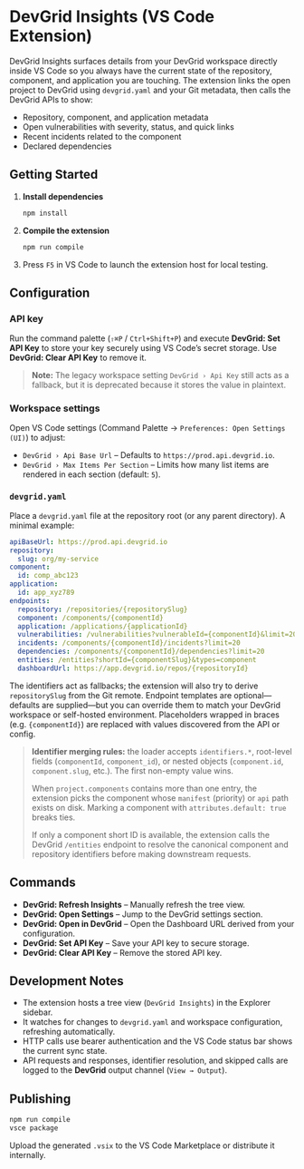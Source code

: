 # DevGrid Insights (VS Code Extension)

DevGrid Insights surfaces details from your DevGrid workspace directly inside VS Code so you always have the current state of the repository, component, and application you are touching. The extension links the open project to DevGrid using `devgrid.yaml` and your Git metadata, then calls the DevGrid APIs to show:

- Repository, component, and application metadata
- Open vulnerabilities with severity, status, and quick links
- Recent incidents related to the component
- Declared dependencies

## Getting Started

1. **Install dependencies**

   ```bash
   npm install
   ```

2. **Compile the extension**

   ```bash
   npm run compile
   ```

3. Press `F5` in VS Code to launch the extension host for local testing.

## Configuration

### API key

Run the command palette (`⇧⌘P` / `Ctrl+Shift+P`) and execute **DevGrid: Set API Key** to store your key securely using VS Code’s secret storage. Use **DevGrid: Clear API Key** to remove it.

> **Note:** The legacy workspace setting `DevGrid › Api Key` still acts as a fallback, but it is deprecated because it stores the value in plaintext.

### Workspace settings

Open VS Code settings (Command Palette → `Preferences: Open Settings (UI)`) to adjust:

- `DevGrid › Api Base Url` – Defaults to `https://prod.api.devgrid.io`.
- `DevGrid › Max Items Per Section` – Limits how many list items are rendered in each section (default: `5`).

### `devgrid.yaml`

Place a `devgrid.yaml` file at the repository root (or any parent directory). A minimal example:

```yaml
apiBaseUrl: https://prod.api.devgrid.io
repository:
  slug: org/my-service
component:
  id: comp_abc123
application:
  id: app_xyz789
endpoints:
  repository: /repositories/{repositorySlug}
  component: /components/{componentId}
  application: /applications/{applicationId}
  vulnerabilities: /vulnerabilities?vulnerableId={componentId}&limit=20
  incidents: /components/{componentId}/incidents?limit=20
  dependencies: /components/{componentId}/dependencies?limit=20
  entities: /entities?shortId={componentSlug}&types=component
  dashboardUrl: https://app.devgrid.io/repos/{repositoryId}
```

The identifiers act as fallbacks; the extension will also try to derive `repositorySlug` from the Git remote. Endpoint templates are optional—defaults are supplied—but you can override them to match your DevGrid workspace or self-hosted environment. Placeholders wrapped in braces (e.g. `{componentId}`) are replaced with values discovered from the API or config.

> **Identifier merging rules:** the loader accepts `identifiers.*`, root-level fields (`componentId`, `component_id`), or nested objects (`component.id`, `component.slug`, etc.). The first non-empty value wins.
>
> When `project.components` contains more than one entry, the extension picks the component whose `manifest` (priority) or `api` path exists on disk. Marking a component with `attributes.default: true` breaks ties.
>
> If only a component short ID is available, the extension calls the DevGrid `/entities` endpoint to resolve the canonical component and repository identifiers before making downstream requests.

## Commands

- **DevGrid: Refresh Insights** – Manually refresh the tree view.
- **DevGrid: Open Settings** – Jump to the DevGrid settings section.
- **DevGrid: Open in DevGrid** – Open the Dashboard URL derived from your configuration.
- **DevGrid: Set API Key** – Save your API key to secure storage.
- **DevGrid: Clear API Key** – Remove the stored API key.

## Development Notes

- The extension hosts a tree view (`DevGrid Insights`) in the Explorer sidebar.
- It watches for changes to `devgrid.yaml` and workspace configuration, refreshing automatically.
- HTTP calls use bearer authentication and the VS Code status bar shows the current sync state.
- API requests and responses, identifier resolution, and skipped calls are logged to the **DevGrid** output channel (`View → Output`).

## Publishing

```bash
npm run compile
vsce package
```

Upload the generated `.vsix` to the VS Code Marketplace or distribute it internally.

